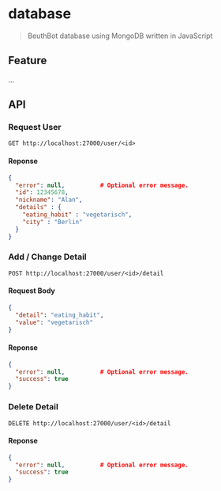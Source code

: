 # database

> BeuthBot database using MongoDB written in JavaScript

## Feature

...

## API

### Request **User**

```http
GET http://localhost:27000/user/<id>
```

#### Reponse

```json
{
  "error": null,          # Optional error message.
  "id": 12345678,
  "nickname": "Alan",
  "details" : {
    "eating_habit" : "vegetarisch",
    "city" : "Berlin"
  }
}
```

### Add / Change **Detail**

```http
POST http://localhost:27000/user/<id>/detail
```

#### Request Body

```json
{
  "detail": "eating_habit",
  "value": "vegetarisch"
}
```

#### Reponse

```json
{
  "error": null,          # Optional error message.
  "success": true
}
```

###  Delete **Detail**

```http
DELETE http://localhost:27000/user/<id>/detail
```

#### Reponse

```json
{
  "error": null,          # Optional error message.
  "success": true
}
```

